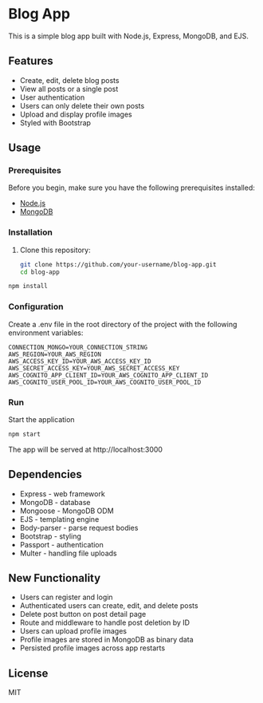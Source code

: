 # Blog App

This is a simple blog app built with Node.js, Express, MongoDB, and EJS.

## Features

- Create, edit, delete blog posts
- View all posts or a single post
- User authentication
- Users can only delete their own posts
- Upload and display profile images
- Styled with Bootstrap

## Usage

### Prerequisites

Before you begin, make sure you have the following prerequisites installed:

- [Node.js](https://nodejs.org/)
- [MongoDB](https://www.mongodb.com/try/download/community)

### Installation

1. Clone this repository:

   ```bash
   git clone https://github.com/your-username/blog-app.git
   cd blog-app
   ```

```bash
npm install
```

### Configuration

Create a .env file in the root directory of the project with the following environment variables:

```
CONNECTION_MONGO=YOUR_CONNECTION_STRING
AWS_REGION=YOUR_AWS_REGION
AWS_ACCESS_KEY_ID=YOUR_AWS_ACCESS_KEY_ID
AWS_SECRET_ACCESS_KEY=YOUR_AWS_SECRET_ACCESS_KEY
AWS_COGNITO_APP_CLIENT_ID=YOUR_AWS_COGNITO_APP_CLIENT_ID
AWS_COGNITO_USER_POOL_ID=YOUR_AWS_COGNITO_USER_POOL_ID
```

### Run

Start the application

```bash
npm start
```

The app will be served at http://localhost:3000

## Dependencies

- Express - web framework
- MongoDB - database
- Mongoose - MongoDB ODM
- EJS - templating engine
- Body-parser - parse request bodies
- Bootstrap - styling
- Passport - authentication
- Multer - handling file uploads

## New Functionality

- Users can register and login
- Authenticated users can create, edit, and delete posts
- Delete post button on post detail page
- Route and middleware to handle post deletion by ID
- Users can upload profile images
- Profile images are stored in MongoDB as binary data
- Persisted profile images across app restarts

## License

MIT
